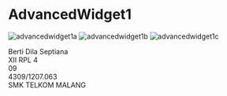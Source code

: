 # AdvancedWidget1

![advancedwidget1a](https://cloud.githubusercontent.com/assets/22597495/19394781/bdfb364a-9264-11e6-9656-0a75a0a788d6.png)
![advancedwidget1b](https://cloud.githubusercontent.com/assets/22597495/19394782/bdfd6258-9264-11e6-9c26-fca598e21049.png)
![advancedwidget1c](https://cloud.githubusercontent.com/assets/22597495/19394783/be02ec6e-9264-11e6-9a0b-87d38f7922b0.png)


Berti Dila Septiana <br>
XII RPL 4 <br>
09 <br>
4309/1207.063 <br>
SMK TELKOM MALANG
